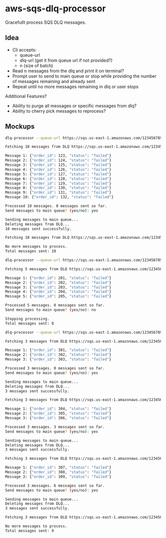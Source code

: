 # aws-sqs-dlq-processor
Gracefullt process SQS DLQ messages.


## Idea

- Cli accepts:
  - queue-url
  - dlq-url (get it from queue url if not provided?)
  - n (size of batch)
- Read n messages from the dlq and print it on terminal?
- Prompt user to send to main queue or stop while providing the number of messages remaining and already sent
- Repeat until no more messages remaining in dlq or user stops

Additional Features?
- Ability to purge all messages or specific messages from dlq?
- Ability to cherry pick messages to reprocess?


## Mockups

```bash
dlq-processor --queue-url https://sqs.us-east-1.amazonaws.com/123456789012/MyQueue

Fetching 10 messages from DLQ https://sqs.us-east-1.amazonaws.com/123456789012/MyQueue-dlq...

Message 1: {"order_id": 123, "status": "failed"}
Message 2: {"order_id": 124, "status": "failed"}
Message 3: {"order_id": 125, "status": "failed"}
Message 4: {"order_id": 126, "status": "failed"}
Message 5: {"order_id": 127, "status": "failed"}
Message 6: {"order_id": 128, "status": "failed"}
Message 7: {"order_id": 129, "status": "failed"}
Message 8: {"order_id": 130, "status": "failed"}
Message 9: {"order_id": 131, "status": "failed"}
Message 10: {"order_id": 132, "status": "failed"}

Processed 10 messages. 0 messages sent so far.
Send messages to main queue? (yes/no): yes

Sending messages to main queue...
Deleting messages from DLQ...
10 messages sent successfully.

Fetching 10 messages from DLQ https://sqs.us-east-1.amazonaws.com/123456789012/MyQueue-dlq...

No more messages to process.
Total messages sent: 10

dlq-processor --queue-url https://sqs.us-east-1.amazonaws.com/123456789012/MyQueue --n 5

Fetching 5 messages from DLQ https://sqs.us-east-1.amazonaws.com/123456789012/MyQueue-dlq...

Message 1: {"order_id": 201, "status": "failed"}
Message 2: {"order_id": 202, "status": "failed"}
Message 3: {"order_id": 203, "status": "failed"}
Message 4: {"order_id": 204, "status": "failed"}
Message 5: {"order_id": 205, "status": "failed"}

Processed 5 messages. 0 messages sent so far.
Send messages to main queue? (yes/no): no

Stopping processing.
Total messages sent: 0

dlq-processor --queue-url https://sqs.us-east-1.amazonaws.com/123456789012/MyQueue --n 3

Fetching 3 messages from DLQ https://sqs.us-east-1.amazonaws.com/123456789012/MyQueue-dlq...

Message 1: {"order_id": 301, "status": "failed"}
Message 2: {"order_id": 302, "status": "failed"}
Message 3: {"order_id": 303, "status": "failed"}

Processed 3 messages. 0 messages sent so far.
Send messages to main queue? (yes/no): yes

Sending messages to main queue...
Deleting messages from DLQ...
3 messages sent successfully.

Fetching 3 messages from DLQ https://sqs.us-east-1.amazonaws.com/123456789012/MyQueue-dlq...

Message 1: {"order_id": 304, "status": "failed"}
Message 2: {"order_id": 305, "status": "failed"}
Message 3: {"order_id": 306, "status": "failed"}

Processed 3 messages. 3 messages sent so far.
Send messages to main queue? (yes/no): yes

Sending messages to main queue...
Deleting messages from DLQ...
3 messages sent successfully.

Fetching 3 messages from DLQ https://sqs.us-east-1.amazonaws.com/123456789012/MyQueue-dlq...

Message 1: {"order_id": 307, "status": "failed"}
Message 2: {"order_id": 308, "status": "failed"}
Message 3: {"order_id": 309, "status": "failed"}

Processed 3 messages. 6 messages sent so far.
Send messages to main queue? (yes/no): yes

Sending messages to main queue...
Deleting messages from DLQ...
3 messages sent successfully.

Fetching 3 messages from DLQ https://sqs.us-east-1.amazonaws.com/123456789012/MyQueue-dlq...

No more messages to process.
Total messages sent: 9

```
